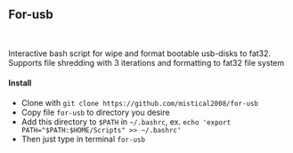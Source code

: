 <h2>For-usb</h2><br>
<p>Interactive bash script for wipe and format bootable usb-disks to fat32.<br>
  Supports file shredding with 3 iterations and formatting to fat32 file system</p>
  
  <h4>Install</h4>
  <ul>
    <li>Clone with <code>git clone https://github.com/mistical2008/for-usb</code></li>
    <li>Copy file <code>for-usb</code> to directory you desire</li>
    <li>Add this directory to <code>$PATH</code> in <code>~/.bashrc</code>, ex. <code>echo 'export PATH="$PATH:$HOME/Scripts" >> ~/.bashrc'</code></li>
    <li>Then just type in terminal <code>for-usb</code></li>
  </ul> 

